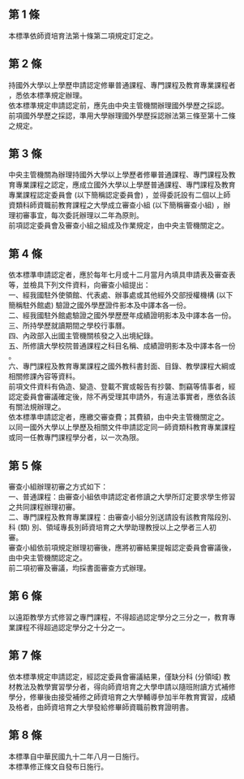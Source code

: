 第 1 條
-------
本標準依師資培育法第十條第二項規定訂定之。

第 2 條
-------
持國外大學以上學歷申請認定修畢普通課程、專門課程及教育專業課程者  
，悉依本標準規定辦理。  
依本標準規定申請認定前，應先由中央主管機關辦理國外學歷之採認。  
前項國外學歷之採認，準用大學辦理國外學歷採認辦法第三條至第十二條  
之規定。

第 3 條
-------
中央主管機關為辦理持國外大學以上學歷者修畢普通課程、專門課程及教  
育專業課程之認定，應成立國外大學以上學歷普通課程、專門課程及教育  
專業課程認定委員會 (以下簡稱認定委員會) ，並得委託設有二個以上師  
資類科師資職前教育課程之大學成立審查小組 (以下簡稱審查小組) ，辦  
理初審事宜，每次委託辦理以二年為原則。  
前項認定委員會及審查小組之組成及作業規定，由中央主管機關定之。

第 4 條
-------
依本標準申請認定者，應於每年七月或十二月當月內填具申請表及審查表  
等，並檢具下列文件資料，向審查小組提出：  
一、經我國駐外使領館、代表處、辦事處或其他經外交部授權機構 (以下  
    簡稱駐外館處) 驗證之國外學歷證件影本及中譯本各一份。  
二、經我國駐外館處驗證之國外學歷歷年成績證明影本及中譯本各一份。  
三、所持學歷就讀期間之學校行事曆。  
四、內政部入出國主管機關核發之入出境紀錄。  
五、所修讀大學校院普通課程之科目名稱、成績證明影本及中譯本各一份  
    。  
六、專門課程及教育專業課程之國外教科書封面、目錄、教學課程大綱或  
    相關修課內容等資料。  
前項文件資料有偽造、變造、登載不實或報告有抄襲、剽竊等情事者，經  
認定委員會審議確定後，除不再受理其申請外，有違法事實者，應依各該  
有關法規辦理之。  
依本標準申請認定者，應繳交審查費；其費額，由中央主管機關定之。  
以同一國外大學以上學歷及相關文件申請認定同一師資類科教育專業課程  
或同一任教專門課程學分者，以一次為限。

第 5 條
-------
審查小組辦理初審之方式如下：  
一、普通課程：由審查小組依申請認定者修讀之大學所訂定要求學生修習  
    之共同課程辦理初審。  
二、專門課程及教育專業課程：由審查小組分別送請設有該教育階段別、  
    科 (類) 別、領域專長別師資培育之大學助理教授以上之學者三人初  
    審。  
審查小組依前項規定辦理初審後，應將初審結果提報認定委員會審議後，  
由中央主管機關認定之。  
前二項初審及審議，均採書面審查方式辦理。

第 6 條
-------
以遠距教學方式修習之專門課程，不得超過認定學分之三分之一，教育專  
業課程不得超過認定學分之十分之一。

第 7 條
-------
依本標準規定申請認定，經認定委員會審議結果，僅缺分科 (分領域) 教  
材教法及教學實習學分者，得向師資培育之大學申請以隨班附讀方式補修  
學分，修畢後由接受補修之師資培育之大學輔導參加半年教育實習，成績  
及格者，由師資培育之大學發給修畢師資職前教育證明書。

第 8 條
-------
本標準自中華民國九十二年八月一日施行。  
本標準修正條文自發布日施行。

